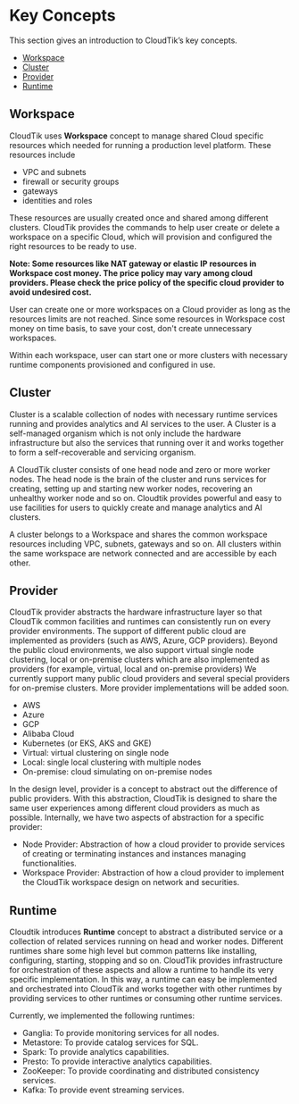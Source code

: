 # Key Concepts

This section gives an introduction to CloudTik’s key concepts.

- [Workspace](#workspace)
- [Cluster](#cluster)
- [Provider](#provider)
- [Runtime](#runtime)

## Workspace

CloudTik uses **Workspace** concept to manage shared Cloud specific resources which needed for running a production level
platform. These resources include
- VPC and subnets
- firewall or security groups
- gateways
- identities and roles

These resources are usually created once and shared among different clusters. CloudTik provides the commands to help user
create or delete a workspace on a specific Cloud, which will provision and configured the right resources to be ready to use.

**Note: Some resources like NAT gateway or elastic IP resources in Workspace cost money.
The price policy may vary among cloud providers.
Please check the price policy of the specific cloud provider to avoid undesired cost.**

User can create one or more workspaces on a Cloud provider as long as the resources limits are not reached.
Since some resources in Workspace cost money on time basis,
to save your cost, don't create unnecessary workspaces.

Within each workspace, user can start one or more clusters with necessary runtime components provisioned and configured in use.


## Cluster

Cluster is a scalable collection of nodes with necessary runtime services running and provides analytics and AI services
to the user. A Cluster is a self-managed organism which is not only include the hardware infrastructure but also the services
that running over it and works together to form a self-recoverable and servicing organism.

A CloudTik cluster consists of one head node and zero or more worker nodes. The head node is the brain of the cluster
and runs services for creating, setting up and starting new worker nodes, recovering an unhealthy worker node and so on.
Cloudtik provides powerful and easy to use facilities for users to quickly create and manage analytics and AI clusters.

A cluster belongs to a Workspace and shares the common workspace resources including VPC, subnets, gateways and so on.
All clusters within the same workspace are network connected and are accessible by each other.

## Provider
CloudTik provider abstracts the hardware infrastructure layer so that CloudTik common facilities and runtimes
can consistently run on every provider environments. The support of different public cloud are implemented as providers
(such as AWS, Azure, GCP providers). Beyond the public cloud environments, we also support
virtual single node clustering, local or on-premise clusters which are also implemented as providers
(for example, virtual, local and on-premise providers)
We currently support many public cloud providers and several special providers for on-premise clusters.
More provider implementations will be added soon.
- AWS
- Azure
- GCP
- Alibaba Cloud
- Kubernetes (or EKS, AKS and GKE)
- Virtual: virtual clustering on single node
- Local: single local clustering with multiple nodes
- On-premise: cloud simulating on on-premise nodes

In the design level, provider is a concept to abstract out the difference of public providers. With this abstraction, CloudTik is designed to share
the same user experiences among different cloud providers as much as possible. Internally, we have two aspects of abstraction
for a specific provider:
- Node Provider: Abstraction of how a cloud provider to provide services of creating or terminating instances and instances managing functionalities.
- Workspace Provider: Abstraction of how a cloud provider to implement the CloudTik workspace design on network and securities.

## Runtime

Cloudtik introduces **Runtime** concept to abstract a distributed service or a collection of related services running
on head and worker nodes. Different runtimes share some high level but common patterns like installing, configuring,
starting, stopping and so on. CloudTik provides infrastructure for orchestration of these aspects and allow a runtime
to handle its very specific implementation. In this way, a runtime can easy be implemented and orchestrated into
CloudTik and works together with other runtimes by providing services to other runtimes or consuming other runtime services.

Currently, we implemented the following runtimes:
- Ganglia: To provide monitoring services for all nodes.
- Metastore: To provide catalog services for SQL.
- Spark: To provide analytics capabilities.
- Presto: To provide interactive analytics capabilities.
- ZooKeeper: To provide coordinating and distributed consistency services.
- Kafka: To provide event streaming services.
